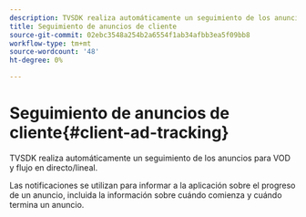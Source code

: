 ```yaml
---
description: TVSDK realiza automáticamente un seguimiento de los anuncios para VOD y flujo en directo/lineal.
title: Seguimiento de anuncios de cliente
source-git-commit: 02ebc3548a254b2a6554f1ab34afbb3ea5f09bb8
workflow-type: tm+mt
source-wordcount: '48'
ht-degree: 0%

---
```


# Seguimiento de anuncios de cliente{#client-ad-tracking}

TVSDK realiza automáticamente un seguimiento de los anuncios para VOD y flujo en directo/lineal.

Las notificaciones se utilizan para informar a la aplicación sobre el progreso de un anuncio, incluida la información sobre cuándo comienza y cuándo termina un anuncio.
